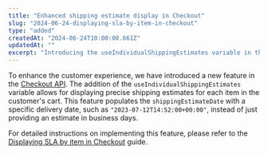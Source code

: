```yaml
---
title: "Enhanced shipping estimate display in Checkout"
slug: "2024-06-24-displaying-sla-by-item-in-checkout"
type: "added"
createdAt: "2024-06-24T10:00:00.661Z"
updatedAt: ""
excerpt: "Introducing the useIndividualShippingEstimates variable in the Checkout API to display specific shipping dates for each item in the cart."
---
```


To enhance the customer experience, we have introduced a new feature in the [Checkout API](https://developers.vtex.com/docs/api-reference/checkout-api). The addition of the `useIndividualShippingEstimates` variable allows for displaying precise shipping estimates for each item in the customer's cart. This feature populates the `shippingEstimateDate` with a specific delivery date, such as `"2023-07-12T14:52:00+00:00"`, instead of just providing an estimate in business days.

For detailed instructions on implementing this feature, please refer to the [Displaying SLA by item in Checkout](https://developers.vtex.com/docs/guides/displaying-sla-by-item-in-checkout) guide.
